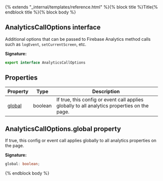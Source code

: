 {% extends "_internal/templates/reference.html" %}{% block title %}Title{% endblock title %}{% block body %}
## AnalyticsCallOptions interface

Additional options that can be passed to Firebase Analytics method calls such as `logEvent`<!-- -->, `setCurrentScreen`<!-- -->, etc.

<b>Signature:</b>

```typescript
export interface AnalyticsCallOptions 
```

## Properties

|  Property | Type | Description |
|  --- | --- | --- |
|  [global](./analytics-types.analyticscalloptions.md#analyticscalloptionsglobal_property) | boolean | If true, this config or event call applies globally to all analytics properties on the page. |

## AnalyticsCallOptions.global property

If true, this config or event call applies globally to all analytics properties on the page.

<b>Signature:</b>

```typescript
global: boolean;
```
{% endblock body %}
